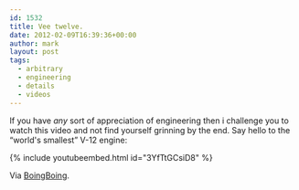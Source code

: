 ```yaml
---
id: 1532
title: Vee twelve.
date: 2012-02-09T16:39:36+00:00
author: mark
layout: post
tags:
  - arbitrary
  - engineering
  - details
  - videos
---
```

If you have _any_ sort of appreciation of engineering then i challenge you to watch this video and not find yourself grinning by the end. Say hello to the &#8220;world's smallest&#8221; V-12 engine:

{% include youtubeembed.html id="3YfTtGCsiD8" %}

Via [BoingBoing](http://boingboing.net/2011/11/27/worlds-smallest-v-12-engine.html).
